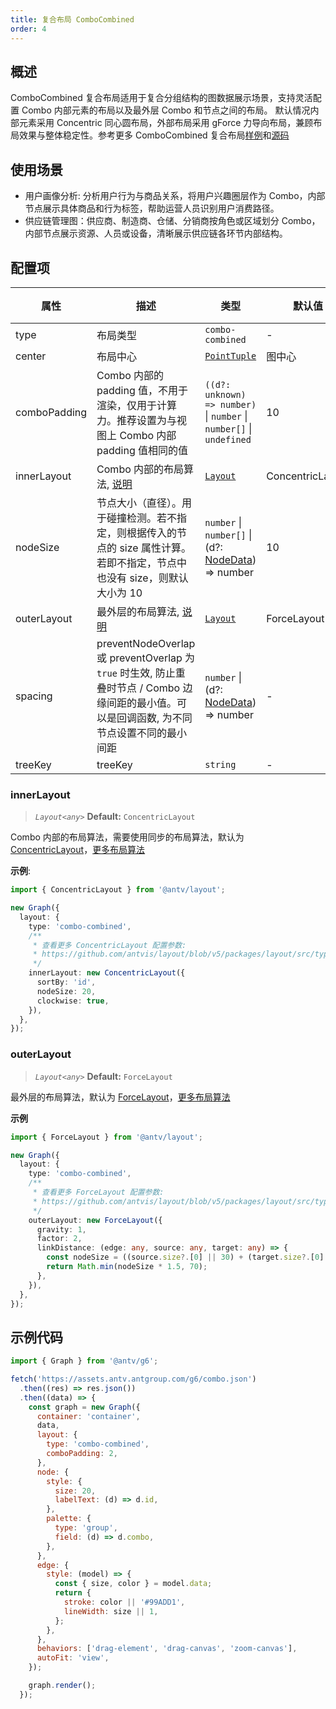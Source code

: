 ```yaml
---
title: 复合布局 ComboCombined
order: 4
---
```


## 概述

ComboCombined 复合布局适用于复合分组结构的图数据展示场景，支持灵活配置 Combo 内部元素的布局以及最外层 Combo 和节点之间的布局。 默认情况内部元素采用 Concentric 同心圆布局，外部布局采用 gForce 力导向布局，兼顾布局效果与整体稳定性。参考更多 ComboCombined 复合布局[样例](/examples#layout-combo-layout)和[源码](https://github.com/antvis/layout/blob/v5/packages/layout/src/combo-combined.ts)

## 使用场景

- 用户画像分析: 分析用户行为与商品关系，将用户兴趣圈层作为 Combo，内部节点展示具体商品和行为标签，帮助运营人员识别用户消费路径。
- 供应链管理图：供应商、制造商、仓储、分销商按角色或区域划分 Combo，内部节点展示资源、人员或设备，清晰展示供应链各环节内部结构。

## 配置项

| 属性         | 描述                                                                                                                                         | 类型                                                                                       | 默认值           | 必选 |
| ------------ | -------------------------------------------------------------------------------------------------------------------------------------------- | ------------------------------------------------------------------------------------------ | ---------------- | ---- |
| type         | 布局类型                                                                                                                                     | `combo-combined`                                                                           | -                | ✓    |
| center       | 布局中心                                                                                                                                     | [`PointTuple`](https://github.com/antvis/layout/blob/v5/packages/layout/src/types.ts#L829) | 图中心           |      |
| comboPadding | Combo 内部的 padding 值，不用于渲染，仅用于计算力。推荐设置为与视图上 Combo 内部 padding 值相同的值                                          | `((d?: unknown) => number)` \| `number` \| `number[]` \| `undefined`                       | 10               |      |
| innerLayout  | Combo 内部的布局算法, [说明](#innerlayout)                                                                                                   | [`Layout`](https://github.com/antvis/layout/blob/v5/packages/layout/src/types.ts#L881)     | ConcentricLayout |      |
| nodeSize     | 节点大小（直径）。用于碰撞检测。若不指定，则根据传入的节点的 size 属性计算。若即不指定，节点中也没有 size，则默认大小为 10                   | `number` \| `number[]` \| (d?: [NodeData](/manual/data#节点数据nodedata)) => number        | 10               |      |
| outerLayout  | 最外层的布局算法, [说明](#outerlayout)                                                                                                       | [`Layout`](https://github.com/antvis/layout/blob/v5/packages/layout/src/types.ts#L866)     | ForceLayout      |      |
| spacing      | preventNodeOverlap 或 preventOverlap 为 `true` 时生效, 防止重叠时节点 / Combo 边缘间距的最小值。可以是回调函数, 为不同节点设置不同的最小间距 | `number` \| (d?: [NodeData](/manual/data#节点数据nodedata)) => number                      | -                |      |
| treeKey      | treeKey                                                                                                                                      | `string`                                                                                   | -                |      |

### innerLayout

> _`Layout<any>`_ **Default:** `ConcentricLayout`

Combo 内部的布局算法，需要使用同步的布局算法，默认为 [ConcentricLayout](https://github.com/antvis/layout/blob/v5/packages/layout/src/concentric.ts)，[更多布局算法](https://github.com/antvis/layout/tree/v5/packages/layout)

**示例**:

```ts
import { ConcentricLayout } from '@antv/layout';

new Graph({
  layout: {
    type: 'combo-combined',
    /**
     * 查看更多 ConcentricLayout 配置参数:
     * https://github.com/antvis/layout/blob/v5/packages/layout/src/types.ts#L397
     */
    innerLayout: new ConcentricLayout({
      sortBy: 'id',
      nodeSize: 20,
      clockwise: true,
    }),
  },
});
```

### outerLayout

> _`Layout<any>`_ **Default:** `ForceLayout`

最外层的布局算法，默认为 [ForceLayout](https://github.com/antvis/layout/blob/v5/packages/layout/src/force/index.ts)，[更多布局算法](https://github.com/antvis/layout/tree/v5/packages/layout)

**示例**

```ts
import { ForceLayout } from '@antv/layout';

new Graph({
  layout: {
    type: 'combo-combined',
    /**
     * 查看更多 ForceLayout 配置参数:
     * https://github.com/antvis/layout/blob/v5/packages/layout/src/types.ts#L950
     */
    outerLayout: new ForceLayout({
      gravity: 1,
      factor: 2,
      linkDistance: (edge: any, source: any, target: any) => {
        const nodeSize = ((source.size?.[0] || 30) + (target.size?.[0] || 30)) / 2;
        return Math.min(nodeSize * 1.5, 70);
      },
    }),
  },
});
```

## 示例代码

```js | ob { inject: true }
import { Graph } from '@antv/g6';

fetch('https://assets.antv.antgroup.com/g6/combo.json')
  .then((res) => res.json())
  .then((data) => {
    const graph = new Graph({
      container: 'container',
      data,
      layout: {
        type: 'combo-combined',
        comboPadding: 2,
      },
      node: {
        style: {
          size: 20,
          labelText: (d) => d.id,
        },
        palette: {
          type: 'group',
          field: (d) => d.combo,
        },
      },
      edge: {
        style: (model) => {
          const { size, color } = model.data;
          return {
            stroke: color || '#99ADD1',
            lineWidth: size || 1,
          };
        },
      },
      behaviors: ['drag-element', 'drag-canvas', 'zoom-canvas'],
      autoFit: 'view',
    });

    graph.render();
  });
```

